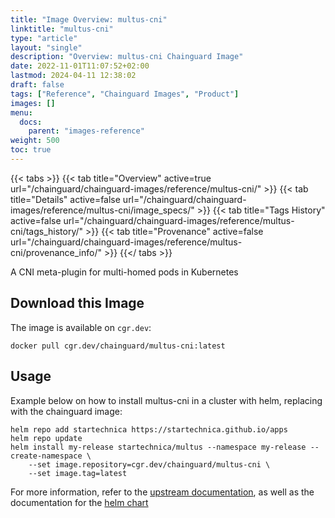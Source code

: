 ```yaml
---
title: "Image Overview: multus-cni"
linktitle: "multus-cni"
type: "article"
layout: "single"
description: "Overview: multus-cni Chainguard Image"
date: 2022-11-01T11:07:52+02:00
lastmod: 2024-04-11 12:38:02
draft: false
tags: ["Reference", "Chainguard Images", "Product"]
images: []
menu: 
  docs: 
    parent: "images-reference"
weight: 500
toc: true
---
```


{{< tabs >}}
{{< tab title="Overview" active=true url="/chainguard/chainguard-images/reference/multus-cni/" >}}
{{< tab title="Details" active=false url="/chainguard/chainguard-images/reference/multus-cni/image_specs/" >}}
{{< tab title="Tags History" active=false url="/chainguard/chainguard-images/reference/multus-cni/tags_history/" >}}
{{< tab title="Provenance" active=false url="/chainguard/chainguard-images/reference/multus-cni/provenance_info/" >}}
{{</ tabs >}}



<!--overview:start-->
A CNI meta-plugin for multi-homed pods in Kubernetes
<!--overview:end-->

## Download this Image

The image is available on `cgr.dev`:

```
docker pull cgr.dev/chainguard/multus-cni:latest
```


<!--body:start-->
## Usage

Example below on how to install multus-cni in a cluster with helm, replacing with the chainguard image:

```shell
helm repo add startechnica https://startechnica.github.io/apps
helm repo update
helm install my-release startechnica/multus --namespace my-release --create-namespace \
    --set image.repository=cgr.dev/chainguard/multus-cni \
    --set image.tag=latest
```

For more information, refer to the [upstream documentation](https://github.com/k8snetworkplumbingwg/multus-cni), as well as the documentation for the [helm chart](https://artifacthub.io/packages/helm/startechnica/multus)

<!--body:end-->

